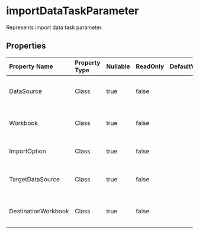 # **importDataTaskParameter**

Represents import data task parameter. 

## **Properties**

| Property Name | Property Type | Nullable |  ReadOnly | DefaultValue | Description | 
| :- | :- | :- |:- |  :- | :- |
|DataSource|Class|true|false |  |Represents data source of task object.|
|Workbook|Class|true|false |  |Represents data source of task object.|
|ImportOption|Class|true|false |  |Represents import option.|
|TargetDataSource|Class|true|false |  |Represents destination data source.|
|DestinationWorkbook|Class|true|false |  |Represents destination data source.|


